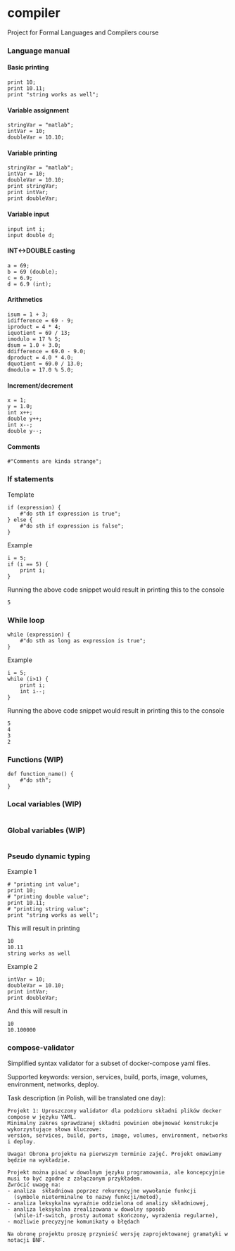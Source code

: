 # compiler
Project for Formal Languages and Compilers course

### Language manual
#### Basic printing
```
print 10;
print 10.11;
print "string works as well";
```
#### Variable assignment
```
stringVar = "matlab";
intVar = 10;
doubleVar = 10.10;
```

#### Variable printing
```
stringVar = "matlab";
intVar = 10;
doubleVar = 10.10;
print stringVar;
print intVar;
print doubleVar;
```

#### Variable input
```
input int i;
input double d;
```

#### INT<->DOUBLE casting
```
a = 69;
b = 69 (double);
c = 6.9;
d = 6.9 (int);
```

#### Arithmetics
```
isum = 1 + 3;
idifference = 69 - 9;
iproduct = 4 * 4;
iquotient = 69 / 13;
imodulo = 17 % 5;
dsum = 1.0 + 3.0;
ddifference = 69.0 - 9.0;
dproduct = 4.0 * 4.0;
dquotient = 69.0 / 13.0;
dmodulo = 17.0 % 5.0;
```

#### Increment/decrement
```
x = 1;
y = 1.0;
int x++;
double y++;
int x--;
double y--;
```

#### Comments
```
#"Comments are kinda strange";
```

### If statements

Template
```
if (expression) {
    #"do sth if expression is true";
} else {
    #"do sth if expression is false";
}
```
Example
```
i = 5;
if (i == 5) {
    print i;
}
```
Running the above code snippet would result in printing this to the console
```
5
```

### While loop
```
while (expression) {
    #"do sth as long as expression is true";
}
```

Example
```
i = 5;
while (i>1) {
    print i;
    int i--;
}
```
Running the above code snippet would result in printing this to the console
```
5
4
3
2
```


### Functions (WIP)
```
def function_name() {
    #"do sth";
}
```

### Local variables (WIP)
```

```

### Global variables (WIP)
```

```

### Pseudo dynamic typing 

Example 1
```
# "printing int value";
print 10;
# "printing double value";
print 10.11;
# "printing string value";
print "string works as well";
```
This will result in printing
```
10
10.11
string works as well
```

Example 2
```
intVar = 10;
doubleVar = 10.10;
print intVar;
print doubleVar;
```
And this will result in
```
10
10.100000
```

### compose-validator
Simplified syntax validator for a subset of docker-compose yaml files.

Supported keywords: version, services, build, ports, image, volumes, environment, networks, deploy.

Task description (in Polish, will be translated one day):
```
Projekt 1: Uproszczony walidator dla podzbioru składni plików docker compose w języku YAML. 
Minimalny zakres sprawdzanej składni powinien obejmować konstrukcje wykorzystujące słowa kluczowe: 
version, services, build, ports, image, volumes, environment, networks i deploy.

Uwaga! Obrona projektu na pierwszym terminie zajęć. Projekt omawiamy będzie na wykładzie.

Projekt można pisać w dowolnym języku programowania, ale koncepcyjnie musi to być zgodne z załączonym przykładem. 
Zwrócić uwagę na:
- analiza  składniowa poprzez rekurencyjne wywołanie funkcji 
  (symbole nieterminalne to nazwy funkcji/metod),
- analiza leksykalna wyraźnie oddzielona od analizy składniowej,
- analiza leksykalna zrealizowana w dowolny sposób 
  (while-if-switch, prosty automat skończony, wyrażenia regularne),
- możliwie precyzyjne komunikaty o błędach

Na obronę projektu proszę przynieść wersję zaprojektowanej gramatyki w notacji BNF.
```
